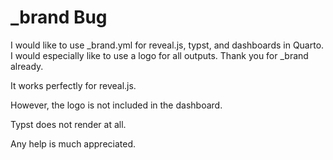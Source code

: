 # _brand Bug

I would like to use _brand.yml for reveal.js, typst, and dashboards in Quarto. I would especially like to use a logo for all outputs. Thank you for _brand already.

It works perfectly for reveal.js.

However, the logo is not included in the dashboard.

Typst does not render at all.

Any help is much appreciated.
